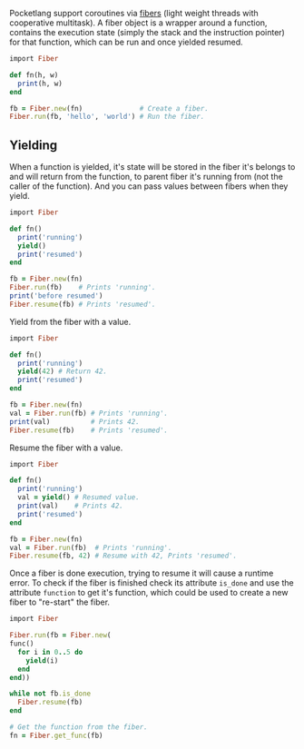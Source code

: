 
Pocketlang support coroutines via [fibers](https://en.wikipedia.org/wiki/Fiber_(computer_science))
(light weight threads with cooperative multitask). A fiber object is a wrapper
around a function, contains the execution state (simply the stack and the
instruction pointer) for that function, which can be run and once yielded
resumed.

```ruby
import Fiber

def fn(h, w)
  print(h, w)
end

fb = Fiber.new(fn)              # Create a fiber.
Fiber.run(fb, 'hello', 'world') # Run the fiber.
```

## Yielding

When a function is yielded, it's state will be stored in the fiber it's
belongs to and will return from the function, to parent fiber it's running
from (not the caller of the function). And you can pass values between
fibers when they yield.

```ruby
import Fiber

def fn()
  print('running')
  yield()
  print('resumed')
end

fb = Fiber.new(fn)
Fiber.run(fb)    # Prints 'running'.
print('before resumed')
Fiber.resume(fb) # Prints 'resumed'.
```

Yield from the fiber with a value.

```ruby
import Fiber

def fn()
  print('running')
  yield(42) # Return 42.
  print('resumed')
end

fb = Fiber.new(fn)
val = Fiber.run(fb) # Prints 'running'.
print(val)          # Prints 42.
Fiber.resume(fb)    # Prints 'resumed'.
```

Resume the fiber with a value.

```ruby
import Fiber

def fn()
  print('running')
  val = yield() # Resumed value.
  print(val)    # Prints 42.
  print('resumed')
end

fb = Fiber.new(fn)
val = Fiber.run(fb)  # Prints 'running'.
Fiber.resume(fb, 42) # Resume with 42, Prints 'resumed'.
```

Once a fiber is done execution, trying to resume it will cause a runtime
error. To check if the fiber is finished check its attribute
`is_done` and use the attribute `function` to get it's function,
which could be used to create a new fiber to "re-start" the fiber.

```ruby
import Fiber

Fiber.run(fb = Fiber.new(
func()
  for i in 0..5 do
    yield(i)
  end
end))

while not fb.is_done
  Fiber.resume(fb)
end

# Get the function from the fiber.
fn = Fiber.get_func(fb)
```
